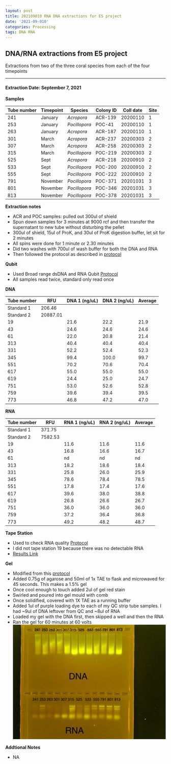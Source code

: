 ```yaml
---
layout: post
title: 202109010 RNA DNA extractions for E5 project
date: '2021-09-010'
categories: Processing
tags: DNA RNA
---
```

## DNA/RNA extractions from E5 project

Extractions from two of the three coral species from each of the four timepoints

---

#### Extraction Date: September 7, 2021 
**Samples**

| Tube number 	| Timepoint	   	| Species	    | Colony ID 	| Coll date		| Site       	|
|-------------	|------------	|-------------	|-------------	|-------------	|-------------	|
| 241		 	| January	 	| *Acropora*	| ACR-139      	| 20200110   	| 1				|
| 253			| January	 	| *Pocillopora*	| POC-41	    | 20200110		| 1				|
| 263		 	| January	  	| *Acropora*	| ACR-187     	| 20200110  	| 1				|
| 301		 	| March		 	| *Acropora*	| ACR-237     	| 20200303   	| 2				|
| 307			| March 		| *Acropora*	| ACR-258	    | 20200303		| 2				|
| 315		 	| March	  		| *Pocillopora*	| POC-219    	| 20200303  	| 2				|
| 525		 	| Sept		 	| *Acropora*  	| ACR-218      	| 20200910   	| 2				|
| 533			| Sept	 		| *Pocillopora*	| POC-200	    | 20200910		| 2				|
| 555		 	| Sept		  	| *Pocillopora*	| POC-222     	| 20200910  	| 2				|
| 791		 	| November	 	| *Pocillopora* | POC-371    	| 20201031   	| 3				|
| 801			| November	 	| *Pocillopora*	| POC-346	    | 20201031		| 3				|
| 813		 	| November	  	| *Pocillopora* | POC-378    	| 20201031  	| 3				|

**Extraction notes**
 - ACR and POC samples: pulled out 300ul of shield 
 - Spun down samples for 3 minutes at 9000 rcf and then transfer the supernatant to new tube without disturbing the pellet
 - 300ul of shield, 15ul of ProK, and 30ul of ProK digestion buffer, let sit for 2 minutes
 - All spins were done for 1 minute or 2.30 minutes
 - Did two washes with 700ul of wash buffer for both the DNA and RNA
 - Then followed the protocol as described in [protocol](https://github.com/emmastrand/EmmaStrand_Notebook/blob/master/_posts/2019-05-31-Zymo-Duet-RNA-DNA-Extraction-Protocol.md)


**Qubit**
 - Used Broad range dsDNA and RNA Qubit [Protocol](https://meschedl.github.io/MESPutnam_Open_Lab_Notebook/Qubit-Protocol/)
 - All samples read twice, standard only read once
 
**DNA**

| Tube number 	| RFU		   	| DNA 1 (ng/uL) | DNA 2 (ng/uL) | Average     	|
|-------------	|------------	|-------------	|-------------	|-------------	|
| Standard 1  	| 206.46	 	| 		      	| 		      	|	         	|
| Standard 2 	| 20887.01	 	| 		    	| 		    	| 	        	|
| 19		 	|		     	| 21.6	     	| 22.2	     	| 21.9        	|
| 43		 	| 			   	| 24.6      	| 24.6        	| 24.6         	|
| 61		  	|		     	| 22.0        	| 20.8        	| 21.4        	|
| 313		 	| 			   	| 40.4        	| 40.4        	| 40.4        	|
| 331		  	|		     	| 52.2       	| 52.4         	| 52.3        	|
| 345		 	| 			   	| 99.4        	| 100.0        	| 99.7         	|
| 551		  	|		     	| 70.2       	| 70.6        	| 70.4        	|
| 617		 	| 			   	| 55.0        	| 55.0         	| 55.0        	|
| 619		  	|		     	| 24.4        	| 25.0         	| 24.7         	|
| 751		 	| 			   	| 53.0        	| 52.6         	| 52.8        	|
| 759		  	|		     	| 39.6        	| 39.4         	| 39.5        	|
| 773		 	| 			   	| 46.8        	| 47.2         	| 47.0        	|


**RNA**


| Tube number 	| RFU		   	| RNA 1 (ng/uL) | RNA 2 (ng/uL) | Average     	|
|-------------	|------------	|-------------	|-------------	|-------------	|
| Standard 1  	| 371.75	 	| 		      	| 		      	|	         	|
| Standard 2 	| 7582.53	 	| 		    	| 		    	| 	        	|
| 19		 	|		     	| 11.6	     	| 11.6	     	| 11.6        	|
| 43		 	| 			   	| 16.8        	| 16.6         	| 16.7         	|
| 61		  	|		     	| nd        	| nd        	| nd        	|
| 313		 	| 			   	| 18.2        	| 18.6         	| 18.4        	|
| 331		  	|		     	| 25.8       	| 26.0         	| 25.9        	|
| 345		 	| 			   	| 78.6        	| 78.4        	| 78.5         	|
| 551		  	|		     	| 17.8       	| 17.4        	| 17.6       	|
| 617		 	| 			   	| 39.6        	| 38.0         	| 38.8        	|
| 619		  	|		     	| 26.8        	| 26.6         	| 26.7         	|
| 751		 	| 			   	| 36.0        	| 36.0         	| 36.0        	|
| 759		  	|		     	| 37.2        	| 36.4         	| 36.8        	|
| 773		 	| 			   	| 49.2        	| 48.2         	| 48.7        	|


**Tape Station**
 - Used to check RNA quality [Protocol](https://meschedl.github.io/MESPutnam_Open_Lab_Notebook/RNA-TapeStation-Protocol/)
 - I did not tape station 19 because there was no detectable RNA 
 - [Results Link](https://github.com/Kterpis/Putnam_Lab_Notebook/blob/fc003cbb3fd055d9f33ec3a529365b15ce2b8b9d/images/tape_station/2021-09-07%20-%2014.56.44.pdf)

**Gel**
 - Modified from this [protocol](https://meschedl.github.io/MESPutnam_Open_Lab_Notebook/Gel-Protocol/)
 - Added 0.75g of agarose and 50ml of 1x TAE to flask and microwaved for 45 seconds. This makes a 1.5% gel
 - Once cool enough to touch added 2ul of gel red stain
 - Swirled and poured into gel mould with comb
 - Once solidified, covered with 1X TAE as a running buffer
 - Added 1ul of purple loading dye to each of my QC strip tube samples. I had ~9ul of DNA leftover from QC and ~8ul of RNA
 - Loaded my gel with the DNA first, then skipped a well and then the RNA
 - Ran the gel for 60 minutes at 60 volts
 ![20210910_gel.jpg](https://github.com/Kterpis/Putnam_Lab_Notebook/blob/master/images/gels/20210910_gel.jpg?raw=true)
 
 **Addtional Notes**
  - NA 
